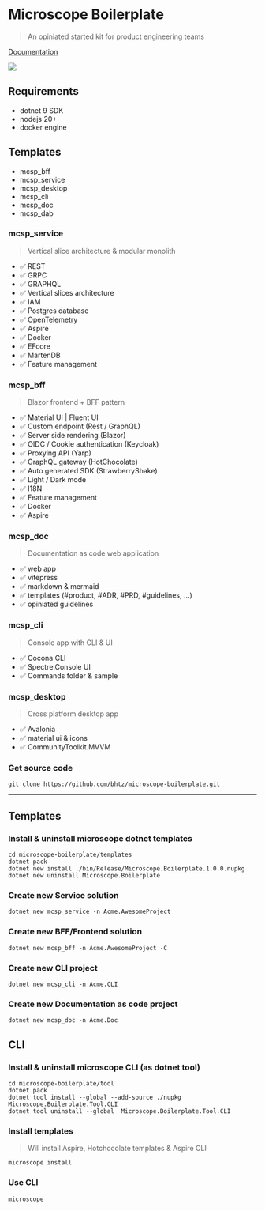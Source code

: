 # Microscope Boilerplate

> An opiniated started kit for product engineering teams

[Documentation](https://bhtz.github.io/microscope-boilerplate/)

![](http://localhost:5555/microscope-boilerplate/images/tool.png)

## Requirements

* dotnet 9 SDK
* nodejs 20+
* docker engine

## Templates

* mcsp_bff
* mcsp_service
* mcsp_desktop
* mcsp_cli
* mcsp_doc
* mcsp_dab

### mcsp_service
> Vertical slice architecture & modular monolith 
* ✅ REST
* ✅ GRPC
* ✅ GRAPHQL
* ✅ Vertical slices architecture
* ✅ IAM
* ✅ Postgres database
* ✅ OpenTelemetry
* ✅ Aspire
* ✅ Docker
* ✅ EFcore
* ✅ MartenDB
* ✅ Feature management

### mcsp_bff
> Blazor frontend + BFF pattern
* ✅ Material UI | Fluent UI
* ✅ Custom endpoint (Rest / GraphQL)
* ✅ Server side rendering (Blazor)
* ✅ OIDC / Cookie authentication (Keycloak)
* ✅ Proxying API (Yarp)
* ✅ GraphQL gateway (HotChocolate)
* ✅ Auto generated SDK (StrawberryShake)
* ✅ Light / Dark mode
* ✅ I18N
* ✅ Feature management
* ✅ Docker
* ✅ Aspire

### mcsp_doc
> Documentation as code web application
* ✅ web app
* ✅ vitepress
* ✅ markdown & mermaid 
* ✅ templates (#product, #ADR, #PRD, #guidelines, ...)
* ✅ opiniated guidelines

### mcsp_cli
> Console app with CLI & UI
* ✅ Cocona CLI
* ✅ Spectre.Console UI
* ✅ Commands folder & sample

### mcsp_desktop
> Cross platform desktop app
* ✅ Avalonia
* ✅ material ui & icons
* ✅ CommunityToolkit.MVVM

### Get source code
```console
git clone https://github.com/bhtz/microscope-boilerplate.git
```

---------------------------------------------

## Templates

### Install & uninstall microscope dotnet templates
```console
cd microscope-boilerplate/templates
dotnet pack
dotnet new install ./bin/Release/Microscope.Boilerplate.1.0.0.nupkg
dotnet new uninstall Microscope.Boilerplate
```

### Create new Service solution
```console
dotnet new mcsp_service -n Acme.AwesomeProject
```

### Create new BFF/Frontend solution
```console
dotnet new mcsp_bff -n Acme.AwesomeProject -C
```

### Create new CLI project
```console
dotnet new mcsp_cli -n Acme.CLI
```

### Create new Documentation as code project
```console
dotnet new mcsp_doc -n Acme.Doc
```

## CLI

### Install & uninstall microscope CLI (as dotnet tool)
```console
cd microscope-boilerplate/tool
dotnet pack
dotnet tool install --global --add-source ./nupkg Microscope.Boilerplate.Tool.CLI
dotnet tool uninstall --global  Microscope.Boilerplate.Tool.CLI
```

### Install templates
> Will install Aspire, Hotchocolate templates & Aspire CLI
```console
microscope install
```

### Use CLI
```console
microscope
```
